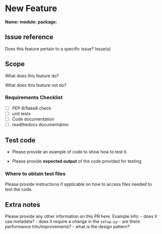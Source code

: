 # New Feature 
**Name:** 
**module:** <pythoon file name>
**package:** <folder it is under>

## Issue reference
Does this feature pertain to a specific issue? 
Issue(s) <number sign and number of issue>

## Scope
What does this feature do?

What does this feature not do? 

### Requirements Checklist
- [ ] PEP 8/flake8 check
- [ ] unit tests
- [ ] Code documentation
- [ ] readthedocs documentation

## Test code
- Please provide an example of code to show how to test it. 

- Please provide **expected output** of the code provided for testing

### Where to obtain test files
Please provide instructions if applicable on how to access files needed to test the code. 

## Extra notes
Please provide any other information on this PR here.
Example info: 
    - does it use metadata?
    - does it require a change in the `setup.py`
    - are there performance hits/improvements?
    - what is the design pattern? 
